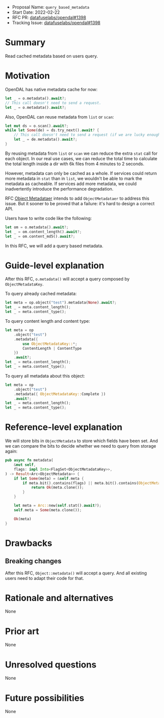 - Proposal Name: `query_based_metadata`
- Start Date: 2022-02-22
- RFC PR: [datafuselabs/opendal#1398](https://github.com/datafuselabs/opendal/pull/1398)
- Tracking Issue: [datafuselabs/opendal#1398](https://github.com/datafuselabs/opendal/pull/1398)

# Summary

Read cached metadata based on users query.

# Motivation

OpenDAL has native metadata cache for now:

```rust
let _ = o.metadata().await?;
// This call doesn't need to send a request.
let _ = o.metadata().await?;
```

Also, OpenDAL can reuse metadata from `list` or `scan`:

```rust
let mut ds = o.scan().await?;
while let Some(de) = ds.try_next().await? {
    // This call doesn't need to send a request (if we are lucky enough).
    let _ = de.metadata().await?;
}
```

By reusing metadata from `list` or `scan` we can reduce the extra `stat` call for each object. In our real use cases, we can reduce the total time to calculate the total length inside a dir with 6k files from 4 minutes to 2 seconds.

However, metadata can only be cached as a whole. If services could return more metadata in `stat` than in `list`, we wouldn't be able to mark the metadata as cacheable. If services add more metadata, we could inadvertently introduce the performance degradation.

RFC [Object Metadataer](./rfc_1391_object_metadataer) intends to add `ObjectMetadataer` to address this issue. But it sooner to be proved that a failure: it's hard to design a correct API.

Users have to write code like the following:

```rust
let om = o.metadata().await?;
let _ = om.content_length().await?;
let _ = om.content_md5().await?;
```

In this RFC, we will add a query based metadata.

# Guide-level explanation

After this RFC, `o.metadata()` will accept a query composed by `ObjectMetadataKey`.

To query already cached metadata:

```rust
let meta = op.object("test").metadata(None).await?;
let _ = meta.content_length();
let _ = meta.content_type();
```

To query content length and content type:

```rust
let meta = op
    .object("test")
    .metadata({
        use ObjectMetadataKey::*;
        ContentLength | ContentType
    })
    .await?;
let _ = meta.content_length();
let _ = meta.content_type();
```

To query all metadata about this object:

```rust
let meta = op
    .object("test")
    .metadata({ ObjectMetadataKey::Complete })
    .await?;
let _ = meta.content_length();
let _ = meta.content_type();
```

# Reference-level explanation

We will store bits in `ObjectMetadata` to store which fields have been set. And we can compare the bits to decide whether we need to query from storage again:

```rust
pub async fn metadata(
    &mut self,
    flags: impl Into<FlagSet<ObjectMetadataKey>>,
) -> Result<Arc<ObjectMetadata>> {
    if let Some(meta) = &self.meta {
        if meta.bit().contains(flags) || meta.bit().contains(ObjectMetadataKey::Complete) {
            return Ok(meta.clone());
        }
    }

    let meta = Arc::new(self.stat().await?);
    self.meta = Some(meta.clone());

    Ok(meta)
}
```

# Drawbacks

## Breaking changes

After this RFC, `Object::metadata()` will accept a query. And all existing users need to adapt their code for that.

# Rationale and alternatives

None

# Prior art

None

# Unresolved questions

None

# Future possibilities

None
